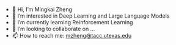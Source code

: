 - 👋 Hi, I’m Mingkai Zheng
- 👀 I’m interested in Deep Learning and Large Language Models
- 🌱 I’m currently learning Reinforcement Learning
- 💞️ I’m looking to collaborate on ...
- 📫 How to reach me: mzheng@tacc.utexas.edu

<!---
zhengmk321/zhengmk321 is a ✨ special ✨ repository because its `README.md` (this file) appears on your GitHub profile.
You can click the Preview link to take a look at your changes.
--->
